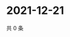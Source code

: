 # 2021-12-21

共 0 条

<!-- BEGIN WEIBO -->
<!-- 最后更新时间 Tue Dec 21 2021 01:19:17 GMT+0800 (China Standard Time) -->

<!-- END WEIBO -->
